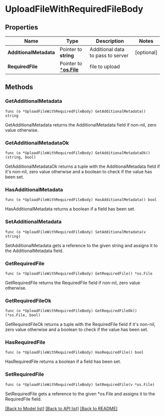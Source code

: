 # UploadFileWithRequiredFileBody

## Properties

Name | Type | Description | Notes
------------ | ------------- | ------------- | -------------
**AdditionalMetadata** | Pointer to **string** | Additional data to pass to server | [optional] 
**RequiredFile** | Pointer to [***os.File**](*os.File.md) | file to upload | 

## Methods

### GetAdditionalMetadata

`func (o *UploadFileWithRequiredFileBody) GetAdditionalMetadata() string`

GetAdditionalMetadata returns the AdditionalMetadata field if non-nil, zero value otherwise.

### GetAdditionalMetadataOk

`func (o *UploadFileWithRequiredFileBody) GetAdditionalMetadataOk() (string, bool)`

GetAdditionalMetadataOk returns a tuple with the AdditionalMetadata field if it's non-nil, zero value otherwise
and a boolean to check if the value has been set.

### HasAdditionalMetadata

`func (o *UploadFileWithRequiredFileBody) HasAdditionalMetadata() bool`

HasAdditionalMetadata returns a boolean if a field has been set.

### SetAdditionalMetadata

`func (o *UploadFileWithRequiredFileBody) SetAdditionalMetadata(v string)`

SetAdditionalMetadata gets a reference to the given string and assigns it to the AdditionalMetadata field.

### GetRequiredFile

`func (o *UploadFileWithRequiredFileBody) GetRequiredFile() *os.File`

GetRequiredFile returns the RequiredFile field if non-nil, zero value otherwise.

### GetRequiredFileOk

`func (o *UploadFileWithRequiredFileBody) GetRequiredFileOk() (*os.File, bool)`

GetRequiredFileOk returns a tuple with the RequiredFile field if it's non-nil, zero value otherwise
and a boolean to check if the value has been set.

### HasRequiredFile

`func (o *UploadFileWithRequiredFileBody) HasRequiredFile() bool`

HasRequiredFile returns a boolean if a field has been set.

### SetRequiredFile

`func (o *UploadFileWithRequiredFileBody) SetRequiredFile(v *os.File)`

SetRequiredFile gets a reference to the given *os.File and assigns it to the RequiredFile field.


[[Back to Model list]](../README.md#documentation-for-models) [[Back to API list]](../README.md#documentation-for-api-endpoints) [[Back to README]](../README.md)


